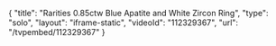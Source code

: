 {
    "title": "Rarities 0.85ctw Blue Apatite and White Zircon  Ring",
    "type": "solo",
    "layout": "iframe-static",
    "videoId": "112329367",
    "url": "\/tvpembed\/112329367"
}